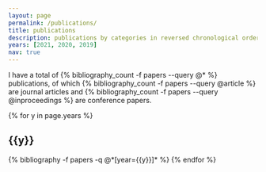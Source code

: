 ```yaml
---
layout: page
permalink: /publications/
title: publications
description: publications by categories in reversed chronological order. generated by jekyll-scholar.
years: [2021, 2020, 2019]
nav: true
---
```


I have a total of {% bibliography_count -f papers --query @* %} publications, of which {% bibliography_count -f papers --query @article %} are journal articles and {% bibliography_count -f papers --query @inproceedings %} are conference papers.

<div class="publications">

{% for y in page.years %}
  <h2 class="year">{{y}}</h2>
  {% bibliography -f papers -q @*[year={{y}}]* %}
{% endfor %}

</div>

